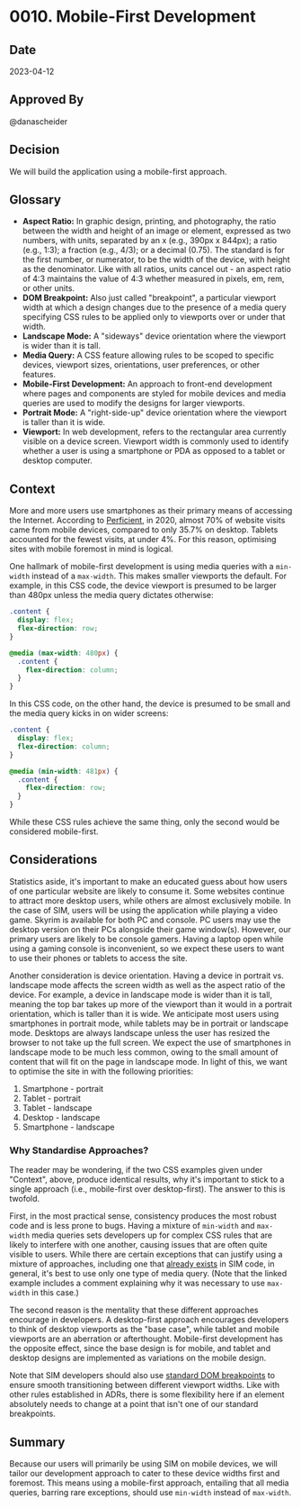 # 0010. Mobile-First Development

## Date

2023-04-12

## Approved By

@danascheider

## Decision

We will build the application using a mobile-first approach.

## Glossary

- **Aspect Ratio:** In graphic design, printing, and photography, the ratio between the width and height of an image or element, expressed as two numbers, with units, separated by an x (e.g., 390px x 844px); a ratio (e.g., 1:3); a fraction (e.g., 4/3); or a decimal (0.75). The standard is for the first number, or numerator, to be the width of the device, with height as the denominator. Like with all ratios, units cancel out - an aspect ratio of 4:3 maintains the value of 4:3 whether measured in pixels, em, rem, or other units.
- **DOM Breakpoint:** Also just called "breakpoint", a particular viewport width at which a design changes due to the presence of a media query specifying CSS rules to be applied only to viewports over or under that width.
- **Landscape Mode:** A "sideways" device orientation where the viewport is wider than it is tall.
- **Media Query:** A CSS feature allowing rules to be scoped to specific devices, viewport sizes, orientations, user preferences, or other features.
- **Mobile-First Development:** An approach to front-end development where pages and components are styled for mobile devices and media queries are used to modify the designs for larger viewports.
- **Portrait Mode:** A "right-side-up" device orientation where the viewport is taller than it is wide.
- **Viewport:** In web development, refers to the rectangular area currently visible on a device screen. Viewport width is commonly used to identify whether a user is using a smartphone or PDA as opposed to a tablet or desktop computer.

## Context

More and more users use smartphones as their primary means of accessing the Internet. According to [Perficient](https://www.perficient.com/insights/research-hub/mobile-vs-desktop-usage), in 2020, almost 70% of website visits came from mobile devices, compared to only 35.7% on desktop. Tablets accounted for the fewest visits, at under 4%. For this reason, optimising sites with mobile foremost in mind is logical.

One hallmark of mobile-first development is using media queries with a `min-width` instead of a `max-width`. This makes smaller viewports the default. For example, in this CSS code, the device viewport is presumed to be larger than 480px unless the media query dictates otherwise:

```css
.content {
  display: flex;
  flex-direction: row;
}

@media (max-width: 480px) {
  .content {
    flex-direction: column;
  }
}
```

In this CSS code, on the other hand, the device is presumed to be small and the media query kicks in on wider screens:

```css
.content {
  display: flex;
  flex-direction: column;
}

@media (min-width: 481px) {
  .content {
    flex-direction: row;
  }
}
```

While these CSS rules achieve the same thing, only the second would be considered mobile-first.

## Considerations

Statistics aside, it's important to make an educated guess about how users of one particular website are likely to consume it. Some websites continue to attract more desktop users, while others are almost exclusively mobile. In the case of SIM, users will be using the application while playing a video game. Skyrim is available for both PC and console. PC users may use the desktop version on their PCs alongside their game window(s). However, our primary users are likely to be console gamers. Having a laptop open while using a gaming console is inconvenient, so we expect these users to want to use their phones or tablets to access the site.

Another consideration is device orientation. Having a device in portrait vs. landscape mode affects the screen width as well as the aspect ratio of the device. For example, a device in landscape mode is wider than it is tall, meaning the top bar takes up more of the viewport than it would in a portrait orientation, which is taller than it is wide. We anticipate most users using smartphones in portrait mode, while tablets may be in portrait or landscape mode. Desktops are always landscape unless the user has resized the browser to not take up the full screen. We expect the use of smartphones in landscape mode to be much less common, owing to the small amount of content that will fit on the page in landscape mode. In light of this, we want to optimise the site in with the following priorities:

1. Smartphone - portrait
2. Tablet - portrait
3. Tablet - landscape
4. Desktop - landscape
5. Smartphone - landscape

### Why Standardise Approaches?

The reader may be wondering, if the two CSS examples given under "Context", above, produce identical results, why it's important to stick to a single approach (i.e., mobile-first over desktop-first). The answer to this is twofold.

First, in the most practical sense, consistency produces the most robust code and is less prone to bugs. Having a mixture of `min-width` and `max-width` media queries sets developers up for complex CSS rules that are likely to interfere with one another, causing issues that are often quite visible to users. While there are certain exceptions that can justify using a mixture of approaches, including one that [already exists](https://github.com/danascheider/skyrim_inventory_management_frontend/blob/a40f9e3558d2d769ec9efb5f469cee57916ffa3b/src/layouts/dashboardLayout/dashboardLayout.module.css#L45-L58) in SIM code, in general, it's best to use only one type of media query. (Note that the linked example includes a comment explaining why it was necessary to use `max-width` in this case.)

The second reason is the mentality that these different approaches encourage in developers. A desktop-first approach encourages developers to think of desktop viewports as the "base case", while tablet and mobile viewports are an aberration or afterthought. Mobile-first development has the opposite effect, since the base design is for mobile, and tablet and desktop designs are implemented as variations on the mobile design.

Note that SIM developers should also use [standard DOM breakpoints](./0009-standard-dom-breakpoints.md) to ensure smooth transitioning between different viewport widths. Like with other rules established in ADRs, there is some flexibility here if an element absolutely needs to change at a point that isn't one of our standard breakpoints.

## Summary

Because our users will primarily be using SIM on mobile devices, we will tailor our development approach to cater to these device widths first and foremost. This means using a mobile-first approach, entailing that all media queries, barring rare exceptions, should use `min-width` instead of `max-width`.

